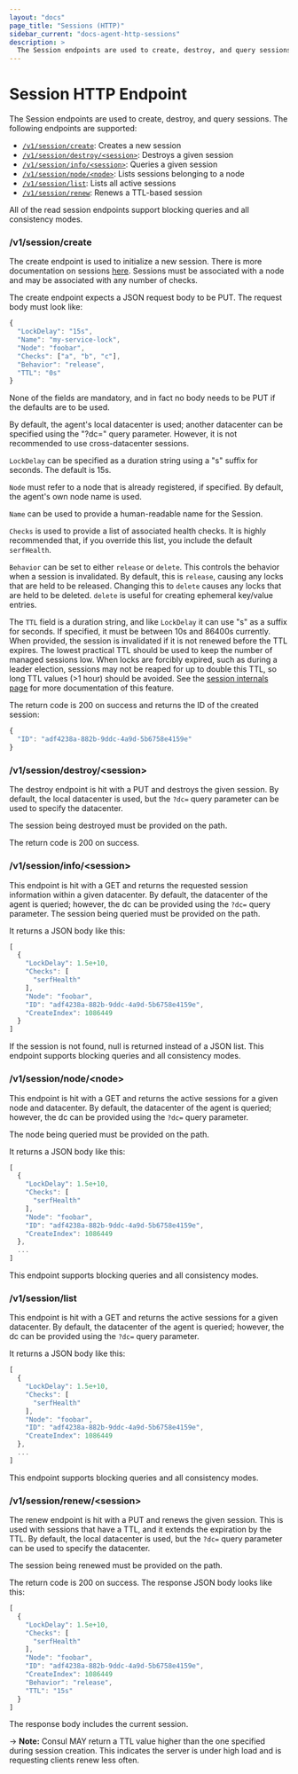 ```yaml
---
layout: "docs"
page_title: "Sessions (HTTP)"
sidebar_current: "docs-agent-http-sessions"
description: >
  The Session endpoints are used to create, destroy, and query sessions.
---
```


# Session HTTP Endpoint

The Session endpoints are used to create, destroy, and query sessions.
The following endpoints are supported:

* [`/v1/session/create`](#session_create): Creates a new session
* [`/v1/session/destroy/<session>`](#session_destroy): Destroys a given session
* [`/v1/session/info/<session>`](#session_info): Queries a given session
* [`/v1/session/node/<node>`](#session_node): Lists sessions belonging to a node
* [`/v1/session/list`](#session_list): Lists all active sessions
* [`/v1/session/renew`](#session_renew): Renews a TTL-based session

All of the read session endpoints support blocking queries and all consistency modes.

### <a name="session_create"></a> /v1/session/create

The create endpoint is used to initialize a new session.
There is more documentation on sessions [here](/docs/internals/sessions.html).
Sessions must be associated with a node and may be associated with any number of checks.

The create endpoint expects a JSON request body to be PUT. The request
body must look like:

```javascript
{
  "LockDelay": "15s",
  "Name": "my-service-lock",
  "Node": "foobar",
  "Checks": ["a", "b", "c"],
  "Behavior": "release",
  "TTL": "0s"
}
```

None of the fields are mandatory, and in fact no body needs to be PUT
if the defaults are to be used.

By default, the agent's local datacenter is used; another datacenter
can be specified using the "?dc=" query parameter. However, it is not recommended
to use cross-datacenter sessions.

`LockDelay` can be specified as a duration string using a "s" suffix for
seconds. The default is 15s.

`Node` must refer to a node that is already registered, if specified. By default,
the agent's own node name is used.

`Name` can be used to provide a human-readable name for the Session.

`Checks` is used to provide a list of associated health checks. It is highly recommended
that, if you override this list, you include the default `serfHealth`.

`Behavior` can be set to either `release` or `delete`. This controls
the behavior when a session is invalidated. By default, this is `release`,
causing any locks that are held to be released. Changing this to `delete`
causes any locks that are held to be deleted. `delete` is useful for creating ephemeral
key/value entries.

The `TTL` field is a duration string, and like `LockDelay` it can use "s" as
a suffix for seconds. If specified, it must be between 10s and 86400s currently.
When provided, the session is invalidated if it is not renewed before the TTL
expires. The lowest practical TTL should be used to keep the number of managed
sessions low. When locks are forcibly expired, such as during a leader election,
sessions may not be reaped for up to double this TTL, so long TTL values (>1 hour)
should be avoided. See the [session internals page](/docs/internals/sessions.html)
for more documentation of this feature.

The return code is 200 on success and returns the ID of the created session:

```javascript
{
  "ID": "adf4238a-882b-9ddc-4a9d-5b6758e4159e"
}
```

### <a name="session_destroy"></a> /v1/session/destroy/\<session\>

The destroy endpoint is hit with a PUT and destroys the given session.
By default, the local datacenter is used, but the `?dc=` query parameter
can be used to specify the datacenter.

The session being destroyed must be provided on the path.

The return code is 200 on success.

### <a name="session_info"></a> /v1/session/info/\<session\>

This endpoint is hit with a GET and returns the requested session information
within a given datacenter. By default, the datacenter of the agent is queried;
however, the dc can be provided using the `?dc=` query parameter.
The session being queried must be provided on the path.

It returns a JSON body like this:

```javascript
[
  {
    "LockDelay": 1.5e+10,
    "Checks": [
      "serfHealth"
    ],
    "Node": "foobar",
    "ID": "adf4238a-882b-9ddc-4a9d-5b6758e4159e",
    "CreateIndex": 1086449
  }
]
```

If the session is not found, null is returned instead of a JSON list.
This endpoint supports blocking queries and all consistency modes.

### <a name="session_node"></a> /v1/session/node/\<node\>

This endpoint is hit with a GET and returns the active sessions
for a given node and datacenter. By default, the datacenter of the agent is queried;
however, the dc can be provided using the `?dc=` query parameter.

The node being queried must be provided on the path.

It returns a JSON body like this:

```javascript
[
  {
    "LockDelay": 1.5e+10,
    "Checks": [
      "serfHealth"
    ],
    "Node": "foobar",
    "ID": "adf4238a-882b-9ddc-4a9d-5b6758e4159e",
    "CreateIndex": 1086449
  },
  ...
]
```

This endpoint supports blocking queries and all consistency modes.

### <a name="session_list"></a> /v1/session/list

This endpoint is hit with a GET and returns the active sessions
for a given datacenter. By default, the datacenter of the agent is queried;
however, the dc can be provided using the `?dc=` query parameter.

It returns a JSON body like this:

```javascript
[
  {
    "LockDelay": 1.5e+10,
    "Checks": [
      "serfHealth"
    ],
    "Node": "foobar",
    "ID": "adf4238a-882b-9ddc-4a9d-5b6758e4159e",
    "CreateIndex": 1086449
  },
  ...
]
```

This endpoint supports blocking queries and all consistency modes.

### <a name="session_renew"></a> /v1/session/renew/\<session\>

The renew endpoint is hit with a PUT and renews the given session.
This is used with sessions that have a TTL, and it extends the
expiration by the TTL. By default, the local datacenter is used, but the `?dc=`
query parameter can be used to specify the datacenter.

The session being renewed must be provided on the path.

The return code is 200 on success.  The response JSON body looks like this:

```javascript
[
  {
    "LockDelay": 1.5e+10,
    "Checks": [
      "serfHealth"
    ],
    "Node": "foobar",
    "ID": "adf4238a-882b-9ddc-4a9d-5b6758e4159e",
    "CreateIndex": 1086449
    "Behavior": "release",
    "TTL": "15s"
  }
]
```

The response body includes the current session.

-> **Note:** Consul MAY return a TTL value higher than the one specified during session creation. This indicates the server is under high load and is requesting clients renew less often.

